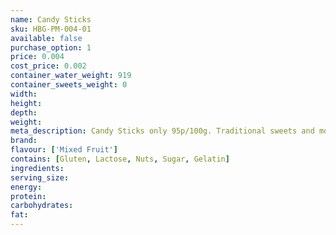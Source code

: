 ```yaml
---
name: Candy Sticks
sku: HBG-PM-004-01
available: false
purchase_option: 1
price: 0.004
cost_price: 0.002
container_water_weight: 919
container_sweets_weight: 0
width: 
height: 
depth: 
weight: 
meta_description: Candy Sticks only 95p/100g. Traditional sweets and more at Humbugs Confectionery Store. Specialists in satisfying your sweet tooth!
brand: 
flavour: ['Mixed Fruit']
contains: [Gluten, Lactose, Nuts, Sugar, Gelatin]
ingredients: 
serving_size: 
energy: 
protein: 
carbohydrates: 
fat: 
---
```

